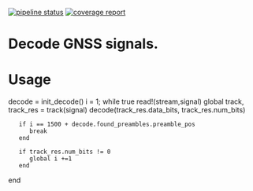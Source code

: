 [![pipeline status](https://git.rwth-aachen.de/nav/GNSSDecoder.jl/badges/master/pipeline.svg)](https://git.rwth-aachen.de/nav/GNSSDecoder.jl/commits/master)
[![coverage report](https://git.rwth-aachen.de/nav/GNSSDecoder.jl/badges/master/coverage.svg)](https://git.rwth-aachen.de/nav/GNSSDecoder.jl/commits/master)

# Decode GNSS signals.

# Usage

decode = init_decode()
i = 1;
while true
       read!(stream,signal)
       global track, track_res = track(signal)
       decode(track_res.data_bits, track_res.num_bits)

       if i == 1500 + decode.found_preambles.preamble_pos
          break
       end

       if track_res.num_bits != 0
          global i +=1
       end
end
